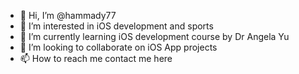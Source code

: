 - 👋 Hi, I’m @hammady77
- 👀 I’m interested in iOS development and sports
- 🌱 I’m currently learning iOS development course by Dr Angela Yu
- 💞️ I’m looking to collaborate on iOS App projects
- 📫 How to reach me contact me here


